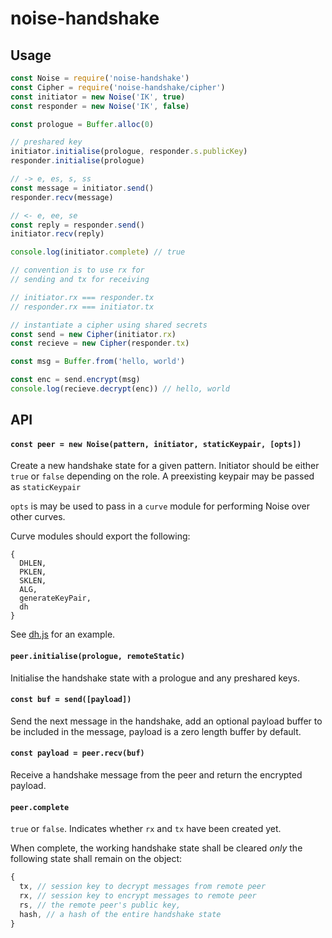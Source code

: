 # noise-handshake

## Usage
```js
const Noise = require('noise-handshake')
const Cipher = require('noise-handshake/cipher')
const initiator = new Noise('IK', true)
const responder = new Noise('IK', false)

const prologue = Buffer.alloc(0)

// preshared key
initiator.initialise(prologue, responder.s.publicKey)
responder.initialise(prologue)

// -> e, es, s, ss
const message = initiator.send()
responder.recv(message)

// <- e, ee, se
const reply = responder.send()
initiator.recv(reply)

console.log(initiator.complete) // true

// convention is to use rx for
// sending and tx for receiving

// initiator.rx === responder.tx
// responder.rx === initiator.tx

// instantiate a cipher using shared secrets
const send = new Cipher(initiator.rx)
const recieve = new Cipher(responder.tx)

const msg = Buffer.from('hello, world')

const enc = send.encrypt(msg)
console.log(recieve.decrypt(enc)) // hello, world
```

## API

#### `const peer = new Noise(pattern, initiator, staticKeypair, [opts])`

Create a new handshake state for a given pattern. Initiator should be either `true` or `false` depending on the role. A preexisting keypair may be passed as `staticKeypair`

`opts` is may be used to pass in a `curve` module for performing Noise over other curves.

Curve modules should export the following:
```
{
  DHLEN,
  PKLEN,
  SKLEN,
  ALG,
  generateKeyPair,
  dh
}
```

See [dh.js](./dh) for an example.

#### `peer.initialise(prologue, remoteStatic)`

Initialise the handshake state with a prologue and any preshared keys.

#### `const buf = send([payload])`

Send the next message in the handshake, add an optional payload buffer to be included in the message, payload is a zero length buffer by default.

#### `const payload = peer.recv(buf)`

Receive a handshake message from the peer and return the encrypted payload.

#### `peer.complete`

`true` or `false`. Indicates whether `rx` and `tx` have been created yet.

When complete, the working handshake state shall be cleared *only* the following state shall remain on the object:

```js
{
  tx, // session key to decrypt messages from remote peer
  rx, // session key to encrypt messages to remote peer
  rs, // the remote peer's public key,
  hash, // a hash of the entire handshake state
}
```
